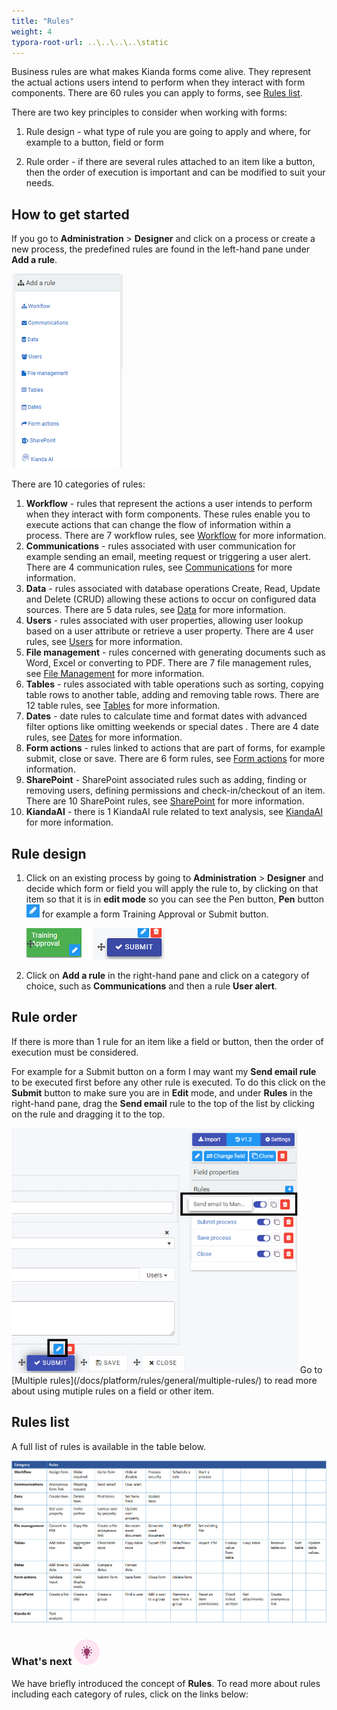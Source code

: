 ```yaml
---
title: "Rules"
weight: 4
typora-root-url: ..\..\..\..\static
---
```


Business rules are what makes Kianda forms come alive. They represent the actual actions users intend to perform when they interact with form components. There are 60 rules you can apply to forms, see [Rules list](#rules-list).

There are two key principles to consider when working with forms:

1. Rule design - what type of rule you are going to apply and where, for example to a button, field or form

2. Rule order - if there are several rules attached to an item like a button, then the order of execution is important and can be modified to suit your needs.

   

## How to get started ##

If you go to **Administration** > **Designer** and click on a process or create a new process, the predefined rules are found in the left-hand pane under **Add a rule**.

![Rules](/images/rulesgeneral.png) 

There are 10 categories of rules:

1. **Workflow** - rules that represent the actions a user intends to perform when they interact with form components. These rules enable you to execute actions that can change the flow of information within a process. There are 7 workflow rules, see [Workflow](docs/platform/rules/workflow/) for more information.
2. **Communications** - rules associated with user communication for example sending an email, meeting request or triggering a user alert. There are 4 communication rules, see [Communications](docs/platform/rules/communications/) for more information. 
3. **Data** - rules associated with database operations Create, Read, Update and Delete (CRUD) allowing these actions to occur on configured data sources. There are 5 data rules, see [Data](/docs/platform/rules/data/) for more information.
4. **Users** - rules associated with user properties, allowing user lookup based on a user attribute or retrieve a user property. There are 4 user rules, see [Users](/docs/platform/rules/users/) for more information. 
5. **File management** - rules concerned with generating documents such as Word, Excel or converting to PDF. There are 7 file management rules, see [File Management](/docs/platform/rules/files/) for more information. 
6. **Tables** - rules associated with table operations such as sorting, copying table rows to another table, adding and removing table rows. There are 12 table rules, see [Tables](/docs/platform/rules/tables/) for more information. 
7. **Dates** - date rules to calculate time and format dates with advanced filter options like omitting weekends or special dates . There are 4 date rules, see [Dates](/docs/platform/rules/dates/) for more information. 
8. **Form actions** - rules linked to actions that are part of forms, for example submit, close or save. There are 6 form rules, see [Form actions](/docs/platform/rules/form-actions/) for more information. 
9. **SharePoint** - SharePoint associated rules such as adding, finding or removing users, defining permissions and check-in/checkout of an item. There are 10 SharePoint rules, see [SharePoint](/docs/platform/rules/sharepoint/) for more information. 
10. **KiandaAI** - there is 1 KiandaAI rule related to text analysis, see [KiandaAI](/docs/platform/rules/kianda-ai/) for more information. 



## Rule design ###

1. Click on an existing process by going to **Administration** > **Designer** and decide which form or field you will apply the rule to, by clicking on that item so that it is in **edit mode** so you can see the Pen button,  **Pen** button ![Pen button](/images/penicon.png) for example a form Training Approval or Submit button.

   ![Edit mode for forms and fields](/images/formvsbutton.png) 

2. Click on **Add a rule** in the right-hand pane and click on a category of choice, such as **Communications** and then a rule **User alert**.

 



## Rule order ###

If there is more than 1 rule for an item like a field or button, then the order of execution must be considered. 

For example for a Submit button on a form I may want my **Send email rule** to be executed first before any other rule is executed. To do this click on the **Submit** button to make sure you are in **Edit** mode, and under **Rules** in the right-hand pane,  drag the **Send email** rule to the top of the list by clicking on the rule and dragging it to the top.

<img src="/images/ruleorder.png" alt="Rule order" style="zoom:70%;" />
Go to [Multiple rules](/docs/platform/rules/general/multiple-rules/) to read more about using mutiple rules on a field or other item.



## Rules list ##

A full list of rules is available in the table below.

![Rules list](/images/rules-list.jpg)



### What's next  ![Idea icon](/images/18.png) ###

We have briefly introduced the concept of **Rules**. To read more about rules including each category of rules, click on the links below:
